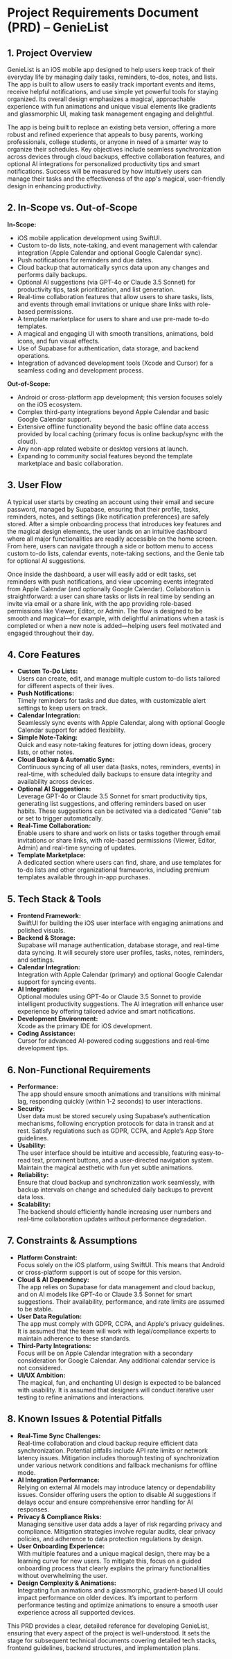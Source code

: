 # Project Requirements Document (PRD) – GenieList

## 1. Project Overview

GenieList is an iOS mobile app designed to help users keep track of their everyday life by managing daily tasks, reminders, to-dos, notes, and lists. The app is built to allow users to easily track important events and items, receive helpful notifications, and use simple yet powerful tools for staying organized. Its overall design emphasizes a magical, approachable experience with fun animations and unique visual elements like gradients and glassmorphic UI, making task management engaging and delightful.

The app is being built to replace an existing beta version, offering a more robust and refined experience that appeals to busy parents, working professionals, college students, or anyone in need of a smarter way to organize their schedules. Key objectives include seamless synchronization across devices through cloud backups, effective collaboration features, and optional AI integrations for personalized productivity tips and smart notifications. Success will be measured by how intuitively users can manage their tasks and the effectiveness of the app's magical, user-friendly design in enhancing productivity.

## 2. In-Scope vs. Out-of-Scope

**In-Scope:**

*   iOS mobile application development using SwiftUI.
*   Custom to-do lists, note-taking, and event management with calendar integration (Apple Calendar and optional Google Calendar sync).
*   Push notifications for reminders and due dates.
*   Cloud backup that automatically syncs data upon any changes and performs daily backups.
*   Optional AI suggestions (via GPT-4o or Claude 3.5 Sonnet) for productivity tips, task prioritization, and list generation.
*   Real-time collaboration features that allow users to share tasks, lists, and events through email invitations or unique share links with role-based permissions.
*   A template marketplace for users to share and use pre-made to-do templates.
*   A magical and engaging UI with smooth transitions, animations, bold icons, and fun visual effects.
*   Use of Supabase for authentication, data storage, and backend operations.
*   Integration of advanced development tools (Xcode and Cursor) for a seamless coding and development process.

**Out-of-Scope:**

*   Android or cross-platform app development; this version focuses solely on the iOS ecosystem.
*   Complex third-party integrations beyond Apple Calendar and basic Google Calendar support.
*   Extensive offline functionality beyond the basic offline data access provided by local caching (primary focus is online backup/sync with the cloud).
*   Any non-app related website or desktop versions at launch.
*   Expanding to community social features beyond the template marketplace and basic collaboration.

## 3. User Flow

A typical user starts by creating an account using their email and secure password, managed by Supabase, ensuring that their profile, tasks, reminders, notes, and settings (like notification preferences) are safely stored. After a simple onboarding process that introduces key features and the magical design elements, the user lands on an intuitive dashboard where all major functionalities are readily accessible on the home screen. From here, users can navigate through a side or bottom menu to access custom to-do lists, calendar events, note-taking sections, and the Genie tab for optional AI suggestions.

Once inside the dashboard, a user will easily add or edit tasks, set reminders with push notifications, and view upcoming events integrated from Apple Calendar (and optionally Google Calendar). Collaboration is straightforward: a user can share tasks or lists in real time by sending an invite via email or a share link, with the app providing role-based permissions like Viewer, Editor, or Admin. The flow is designed to be smooth and magical—for example, with delightful animations when a task is completed or when a new note is added—helping users feel motivated and engaged throughout their day.

## 4. Core Features

*   **Custom To-Do Lists:**\
    Users can create, edit, and manage multiple custom to-do lists tailored for different aspects of their lives.
*   **Push Notifications:**\
    Timely reminders for tasks and due dates, with customizable alert settings to keep users on track.
*   **Calendar Integration:**\
    Seamlessly sync events with Apple Calendar, along with optional Google Calendar support for added flexibility.
*   **Simple Note-Taking:**\
    Quick and easy note-taking features for jotting down ideas, grocery lists, or other notes.
*   **Cloud Backup & Automatic Sync:**\
    Continuous syncing of all user data (tasks, notes, reminders, events) in real-time, with scheduled daily backups to ensure data integrity and availability across devices.
*   **Optional AI Suggestions:**\
    Leverage GPT-4o or Claude 3.5 Sonnet for smart productivity tips, generating list suggestions, and offering reminders based on user habits. These suggestions can be activated via a dedicated “Genie” tab or set to trigger automatically.
*   **Real-Time Collaboration:**\
    Enable users to share and work on lists or tasks together through email invitations or share links, with role-based permissions (Viewer, Editor, Admin) and real-time syncing of updates.
*   **Template Marketplace:**\
    A dedicated section where users can find, share, and use templates for to-do lists and other organizational frameworks, including premium templates available through in-app purchases.

## 5. Tech Stack & Tools

*   **Frontend Framework:**\
    SwiftUI for building the iOS user interface with engaging animations and polished visuals.
*   **Backend & Storage:**\
    Supabase will manage authentication, database storage, and real-time data syncing. It will securely store user profiles, tasks, notes, reminders, and settings.
*   **Calendar Integration:**\
    Integration with Apple Calendar (primary) and optional Google Calendar support for syncing events.
*   **AI Integration:**\
    Optional modules using GPT-4o or Claude 3.5 Sonnet to provide intelligent productivity suggestions. The AI integration will enhance user experience by offering tailored advice and smart notifications.
*   **Development Environment:**\
    Xcode as the primary IDE for iOS development.
*   **Coding Assistance:**\
    Cursor for advanced AI-powered coding suggestions and real-time development tips.

## 6. Non-Functional Requirements

*   **Performance:**\
    The app should ensure smooth animations and transitions with minimal lag, responding quickly (within 1-2 seconds) to user interactions.
*   **Security:**\
    User data must be stored securely using Supabase’s authentication mechanisms, following encryption protocols for data in transit and at rest. Satisfy regulations such as GDPR, CCPA, and Apple’s App Store guidelines.
*   **Usability:**\
    The user interface should be intuitive and accessible, featuring easy-to-read text, prominent buttons, and a user-directed navigation system. Maintain the magical aesthetic with fun yet subtle animations.
*   **Reliability:**\
    Ensure that cloud backup and synchronization work seamlessly, with backup intervals on change and scheduled daily backups to prevent data loss.
*   **Scalability:**\
    The backend should efficiently handle increasing user numbers and real-time collaboration updates without performance degradation.

## 7. Constraints & Assumptions

*   **Platform Constraint:**\
    Focus solely on the iOS platform, using SwiftUI. This means that Android or cross-platform support is out of scope for this version.
*   **Cloud & AI Dependency:**\
    The app relies on Supabase for data management and cloud backup, and on AI models like GPT-4o or Claude 3.5 Sonnet for smart suggestions. Their availability, performance, and rate limits are assumed to be stable.
*   **User Data Regulation:**\
    The app must comply with GDPR, CCPA, and Apple's privacy guidelines. It is assumed that the team will work with legal/compliance experts to maintain adherence to these standards.
*   **Third-Party Integrations:**\
    Focus will be on Apple Calendar integration with a secondary consideration for Google Calendar. Any additional calendar service is not considered.
*   **UI/UX Ambition:**\
    The magical, fun, and enchanting UI design is expected to be balanced with usability. It is assumed that designers will conduct iterative user testing to refine animations and interactions.

## 8. Known Issues & Potential Pitfalls

*   **Real-Time Sync Challenges:**\
    Real-time collaboration and cloud backup require efficient data synchronization. Potential pitfalls include API rate limits or network latency issues. Mitigation includes thorough testing of synchronization under various network conditions and fallback mechanisms for offline mode.
*   **AI Integration Performance:**\
    Relying on external AI models may introduce latency or dependability issues. Consider offering users the option to disable AI suggestions if delays occur and ensure comprehensive error handling for AI responses.
*   **Privacy & Compliance Risks:**\
    Managing sensitive user data adds a layer of risk regarding privacy and compliance. Mitigation strategies involve regular audits, clear privacy policies, and adherence to data protection regulations by design.
*   **User Onboarding Experience:**\
    With multiple features and a unique magical design, there may be a learning curve for new users. To mitigate this, focus on a guided onboarding process that clearly explains the primary functionalities without overwhelming the user.
*   **Design Complexity & Animations:**\
    Integrating fun animations and a glassmorphic, gradient-based UI could impact performance on older devices. It’s important to perform performance testing and optimize animations to ensure a smooth user experience across all supported devices.

This PRD provides a clear, detailed reference for developing GenieList, ensuring that every aspect of the project is well-understood. It sets the stage for subsequent technical documents covering detailed tech stacks, frontend guidelines, backend structures, and implementation plans.
